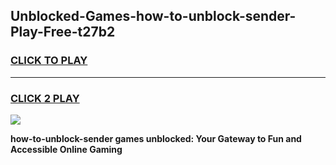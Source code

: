 
## Unblocked-Games-how-to-unblock-sender-Play-Free-t27b2
<h3>
<a href="https://premium76.site?title=how-to-unblock-sender&ref=20M">CLICK TO PLAY</a></h3>
<hr>

<h3>
<a href="https://premium76.site?title=how-to-unblock-sender&ref=20M">CLICK 2 PLAY</a>
  
</h3>

<a href="https://premium76.site?title=how-to-unblock-sender&ref=19M"><img src="https://clearcache.store/games.png"></a>


**how-to-unblock-sender games unblocked: Your Gateway to Fun and Accessible Online Gaming**
